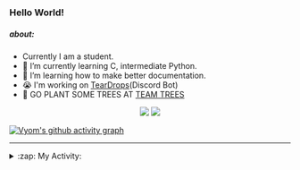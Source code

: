 ### Hello World!

##### about:
- Currently I am a student.
- 🌱 I’m currently learning C, intermediate Python.
- 🌱 I’m learning how to make better documentation.
- 😭 I'm working on [TearDrops](https://github.com/Vyvy-vi/TearDrops)(Discord Bot)
- 🌱 GO PLANT SOME TREES AT [TEAM TREES](https://teamtrees.org/)

<p align="center">
  <a href="https://twitter.com/Vyvy_viM"><img target="_blank" src="https://img.shields.io/badge/twitter%20@Vyvy_viM-0D95E8?style=for-the-badge&logo=twitter&logoColor=white"/></a> 
  <a href="https://vyvy-vi.github.io/portfolio"><img target="_blank" src="https://img.shields.io/badge/-I%27m_craving_for_open_source-green?style=for-the-badge&logo=github&logoColor=black"/></a> 
</p>

[![Vyom's github activity graph](https://activity-graph.herokuapp.com/graph?username=Vyvy-vi)](https://github.com/ashutosh00710/github-readme-activity-graph)

---
<details>
  <summary>:zap: My Activity:</summary>
  
<!--START_SECTION:waka-->
**I'm a Night 🦉** 

```text
🌞 Morning    27 commits     █░░░░░░░░░░░░░░░░░░░░░░░░   4.75% 
🌆 Daytime    161 commits    ███████░░░░░░░░░░░░░░░░░░   28.3% 
🌃 Evening    237 commits    ██████████░░░░░░░░░░░░░░░   41.65% 
🌙 Night      144 commits    ██████░░░░░░░░░░░░░░░░░░░   25.31%

```
📅 **I'm Most Productive on Thursday** 

```text
Monday       87 commits     ███░░░░░░░░░░░░░░░░░░░░░░   15.29% 
Tuesday      92 commits     ████░░░░░░░░░░░░░░░░░░░░░   16.17% 
Wednesday    81 commits     ███░░░░░░░░░░░░░░░░░░░░░░   14.24% 
Thursday     111 commits    █████░░░░░░░░░░░░░░░░░░░░   19.51% 
Friday       32 commits     █░░░░░░░░░░░░░░░░░░░░░░░░   5.62% 
Saturday     77 commits     ███░░░░░░░░░░░░░░░░░░░░░░   13.53% 
Sunday       89 commits     ████░░░░░░░░░░░░░░░░░░░░░   15.64%

```


📊 **This Week I Spent My Time On** 

```text
🔥 Editors: 
Vim                      5 hrs 49 mins       █████████████████████████   100.0%

🐱‍💻 Projects: 
TEC-Discord-Automation   2 hrs 21 mins       ██████████░░░░░░░░░░░░░░░   40.5% 
Praise-Bot-Discord       1 hr 15 mins        █████░░░░░░░░░░░░░░░░░░░░   21.51% 
Unknown Project          56 mins             ████░░░░░░░░░░░░░░░░░░░░░   16.14% 
Shephard-bot             56 mins             ████░░░░░░░░░░░░░░░░░░░░░   16.11% 
portfolio                13 mins             █░░░░░░░░░░░░░░░░░░░░░░░░   4.0%

```


 Last Updated on 22/06/2021
<!--END_SECTION:waka-->
</details>
